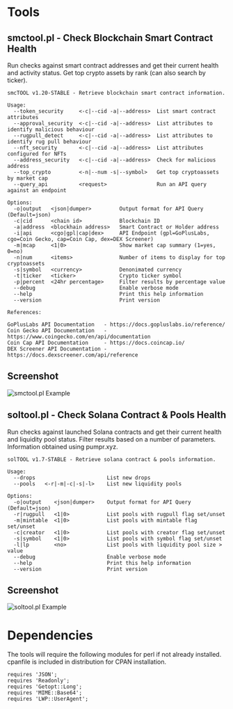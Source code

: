 # Tools

## smctool.pl - Check Blockchain Smart Contract Health

Run checks against smart contract addresses and get their current health and activity status.
Get top crypto assets by rank (can also search by ticker).

```
smcTOOL v1.20-STABLE - Retrieve blockchain smart contract information.

Usage:
  --token_security     <-c|--cid -a|--address>  List smart contract attributes
  --approval_security  <-c|--cid -a|--address>  List attributes to identify malicious behaviour
  --rugpull_detect     <-c|--cid -a|--address>  List attributes to identify rug pull behaviour
  --nft_security       <-c|--cid -a|--address>  List attributes configured for NFTs
  --address_security   <-c|--cid -a|--address>  Check for malicious address
  --top_crypto         <-n|--num -s|--symbol>   Get top cryptoassets by market cap
  --query_api          <request>                Run an API query against an endpoint

Options:
  -o|output   <json|dumper>         Output format for API Query (Default=json)
  -c|cid      <chain id>            Blockchain ID
  -a|address  <blockhain address>   Smart Contract or Holder address
  -i|api      <cgo|gpl|cap|dex>     API Endpoint (gpl=GoPlusLabs, cgo=Coin Gecko, cap=Coin Cap, dex=DEX Screener)
  -m|mcap     <1|0>                 Show market cap summary (1=yes, 0=no)
  -n|num      <items>               Number of items to display for top cryptoassets
  -s|symbol   <currency>            Denonimated currency
  -t|ticker   <ticker>              Crypto ticker symbol
  -p|percent  <24hr percentage>     Filter results by percentage value
  --debug                           Enable verbose mode
  --help                            Print this help information
  --version                         Print version

References:

GoPlusLabs API Documentation   - https://docs.gopluslabs.io/reference/
Coin Gecko API Documentation   - https://www.coingecko.com/en/api/documentation
Coin Cap API Documentation     - https://docs.coincap.io/
DEX Screener API Documentation - https://docs.dexscreener.com/api/reference
```

## Screenshot

![smctool.pl Example](images/example_smctool.png)

## soltool.pl - Check Solana Contract & Pools Health

Run checks against launched Solana contracts and get their current health and liquidity pool status.
Filter results based on a number of parameters.
Information obtained using pumpr.xyz.

```
solTOOL v1.7-STABLE - Retrieve solana contract & pools information.

Usage:
  --drops                       List new drops
  --pools   <-r|-m|-c|-s|-l>    List new liquidity pools

Options:
  -o|output    <json|dumper>    Output format for API Query (Default=json)
  -r|rugpull   <1|0>            List pools with rugpull flag set/unset
  -m|mintable  <1|0>            List pools with mintable flag set/unset
  -c|creator   <1|0>            List pools with creator flag set/unset
  -s|symbol    <1|0>            List pools with symbol flag set/unset
  -l|lp        <no>             List pools with liquidity pool size > value
  --debug                       Enable verbose mode
  --help                        Print this help information
  --version                     Print version
```

## Screenshot

![soltool.pl Example](images/example_soltool.png)

# Dependencies

The tools will require the following modules for perl if not already installed.
cpanfile is included in distribution for CPAN installation.

```
requires 'JSON';
requires 'Readonly';
requires 'Getopt::Long';
requires 'MIME::Base64';
requires 'LWP::UserAgent';
```
